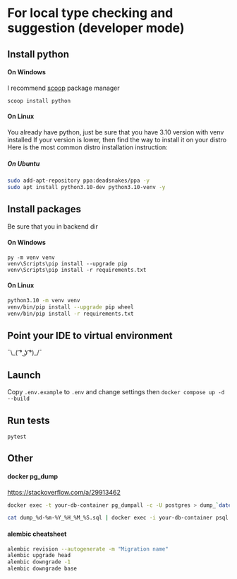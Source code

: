 # For local type checking and suggestion (developer mode)
## Install python
#### On Windows
I recommend [scoop](https://scoop.sh) package manager
```pwsh
scoop install python
```
#### On Linux
You already have python, just be sure that you have 3.10 version with venv installed
If your version is lower, then find the way to install it on your distro
Here is the most common distro installation instruction:
##### On Ubuntu
```bash
sudo add-apt-repository ppa:deadsnakes/ppa -y
sudo apt install python3.10-dev python3.10-venv -y
```
## Install packages
Be sure that you in backend dir
#### On Windows
```pwsh
py -m venv venv
venv\Scripts\pip install --upgrade pip
venv\Scripts\pip install -r requirements.txt
```
#### On Linux
```bash
python3.10 -m venv venv
venv/bin/pip install --upgrade pip wheel
venv/bin/pip install -r requirements.txt
```
## Point your IDE to virtual environment
¯\\\_( ͡° ͜ʖ ͡°)_/¯
## Launch
Copy `.env.example` to `.env` and change settings then `docker compose up -d --build`
## Run tests
`pytest`
## Other
#### docker pg_dump
https://stackoverflow.com/a/29913462
```bash
docker exec -t your-db-container pg_dumpall -c -U postgres > dump_`date +%d-%m-%Y"_"%H_%M_%S`.sql

cat dump_%d-%m-%Y_%H_%M_%S.sql | docker exec -i your-db-container psql -U postgres
```
#### alembic cheatsheet
```bash
alembic revision --autogenerate -m "Migration name"
alembic upgrade head
alembic downgrade -1
alembic downgrade base
```